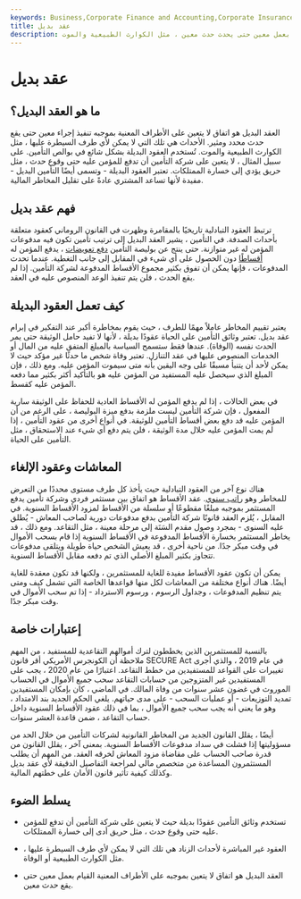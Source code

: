 ```yaml
---
keywords: Business,Corporate Finance and Accounting,Corporate Insurance
title: عقد بديل
description: في عقد التنازل ، لا يتعين على الأطراف القيام بعمل معين حتى يحدث حدث معين ، مثل الكوارث الطبيعية والموت.
---
```


# عقد بديل
## ما هو العقد البديل؟

العقد البديل هو اتفاق لا يتعين على الأطراف المعنية بموجبه تنفيذ إجراء معين حتى يقع حدث محدد ومثير. الأحداث هي تلك التي لا يمكن لأي طرف السيطرة عليها ، مثل الكوارث الطبيعية والموت. تُستخدم العقود البديلة بشكل شائع في بوالص التأمين. على سبيل المثال ، لا يتعين على شركة التأمين أن تدفع للمؤمن عليه حتى وقوع حدث ، مثل حريق يؤدي إلى خسارة الممتلكات. تعتبر العقود البديلة - وتسمى أيضًا التأمين البديل - مفيدة لأنها تساعد المشتري عادةً على تقليل المخاطر المالية.

## فهم عقد بديل

ترتبط العقود التبادلية تاريخيًا بالمقامرة وظهرت في القانون الروماني كعقود متعلقة بأحداث الصدفة. في التأمين ، يشير العقد البديل إلى ترتيب تأمين تكون فيه مدفوعات المؤمن له غير متوازنة. حتى ينتج عن بوليصة التأمين [دفع تعويضات](/payout) ، يدفع المؤمن له [أقساطًا](/premium) دون الحصول على أي شيء في المقابل إلى جانب التغطية. عندما تحدث المدفوعات ، فإنها يمكن أن تفوق بكثير مجموع الأقساط المدفوعة لشركة التأمين. إذا لم يقع الحدث ، فلن يتم تنفيذ الوعد المنصوص عليه في العقد.

## كيف تعمل العقود البديلة

يعتبر تقييم المخاطر عاملاً مهمًا للطرف ، حيث يقوم بمخاطرة أكبر عند التفكير في إبرام عقد بديل. تعتبر وثائق التأمين على الحياة عقودًا بديلة ، لأنها لا تفيد حامل الوثيقة حتى يمر الحدث نفسه (الوفاة). عندها فقط ستسمح السياسة بالمبلغ المتفق عليه من المال أو الخدمات المنصوص عليها في عقد التنازل. تعتبر وفاة شخص ما حدثًا غير مؤكد حيث لا يمكن لأحد أن يتنبأ مسبقًا على وجه اليقين بأنه متى سيموت المؤمن عليه. ومع ذلك ، فإن المبلغ الذي سيحصل عليه المستفيد من المؤمن عليه هو بالتأكيد أكثر بكثير مما دفعه المؤمن عليه كقسط.

في بعض الحالات ، إذا لم يدفع المؤمن له الأقساط العادية للحفاظ على الوثيقة سارية المفعول ، فإن شركة التأمين ليست ملزمة بدفع ميزة البوليصة ، على الرغم من أن المؤمن عليه قد دفع بعض أقساط التأمين للوثيقة. في أنواع أخرى من عقود التأمين ، إذا لم يمت المؤمن عليه خلال مدة الوثيقة ، فلن يتم دفع أي شيء عند الاستحقاق ، مثل التأمين على الحياة.

## المعاشات وعقود الإلغاء

هناك نوع آخر من العقود التبادلية حيث يأخذ كل طرف مستوى محددًا من التعرض للمخاطر وهو [راتب سنوي](/annuitycontract). عقد الأقساط هو اتفاق بين مستثمر فردي وشركة تأمين يدفع المستثمر بموجبه مبلغًا مقطوعًا أو سلسلة من الأقساط لمزود الأقساط السنوية. في المقابل ، يُلزم العقد قانونًا شركة التأمين بدفع مدفوعات دورية لصاحب المعاش - يُطلق عليه السنوى - بمجرد وصول مقدم السَنَة إلى مرحلة معينة ، مثل التقاعد. ومع ذلك ، قد يخاطر المستثمر بخسارة الأقساط المدفوعة في الأقساط السنوية إذا قام بسحب الأموال في وقت مبكر جدًا. من ناحية أخرى ، قد يعيش الشخص حياة طويلة ويتلقى مدفوعات تتجاوز بكثير المبلغ الأصلي الذي تم دفعه مقابل الأقساط السنوية.

يمكن أن تكون عقود الأقساط مفيدة للغاية للمستثمرين ، ولكنها قد تكون معقدة للغاية أيضًا. هناك أنواع مختلفة من المعاشات لكل منها قواعدها الخاصة التي تشمل كيف ومتى يتم تنظيم المدفوعات ، وجداول الرسوم ، ورسوم الاسترداد - إذا تم سحب الأموال في وقت مبكر جدًا.

## إعتبارات خاصة

بالنسبة للمستثمرين الذين يخططون لترك أموالهم التقاعدية للمستفيد ، من المهم ملاحظة أن الكونجرس الأمريكي أقر قانون SECURE Act في عام 2019 ، والذي أجرى تغييرات على القواعد للمستفيدين من خطط التقاعد. اعتبارًا من عام 2020 ، يجب على المستفيدين غير المتزوجين من حسابات التقاعد سحب جميع الأموال في الحساب الموروث في غضون عشر سنوات من وفاة المالك. في الماضي ، كان بإمكان المستفيدين تمديد التوزيعات - أو عمليات السحب - على مدى حياتهم. يلغي الحكم الجديد بند الامتداد ، وهو ما يعني أنه يجب سحب جميع الأموال ، بما في ذلك عقود الأقساط السنوية داخل حساب التقاعد ، ضمن قاعدة العشر سنوات.

أيضًا ، يقلل القانون الجديد من المخاطر القانونية لشركات التأمين من خلال الحد من مسؤوليتها إذا فشلت في سداد مدفوعات الأقساط السنوية. بمعنى آخر ، يقلل القانون من قدرة صاحب الحساب على مقاضاة مزود المعاش لخرقه العقد. من المهم أن يطلب المستثمرون المساعدة من متخصص مالي لمراجعة التفاصيل الدقيقة لأي عقد بديل وكذلك كيفية تأثير قانون الأمان على خطتهم المالية.

## يسلط الضوء

- تستخدم وثائق التأمين عقودًا بديلة حيث لا يتعين على شركة التأمين أن تدفع للمؤمن عليه حتى وقوع حدث ، مثل حريق أدى إلى خسارة الممتلكات.

- العقود غير المباشرة لأحداث الزناد هي تلك التي لا يمكن لأي طرف السيطرة عليها ، مثل الكوارث الطبيعية أو الوفاة.

- العقد البديل هو اتفاق لا يتعين بموجبه على الأطراف المعنية القيام بعمل معين حتى يقع حدث معين.

